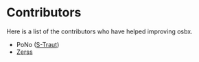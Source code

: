 # Contributors

Here is a list of the contributors who have helped improving osbx.

- PoNo ([S-Traut](https://github.com/S-Traut/))
- [Zerss](https://github.com/Zerss/)
